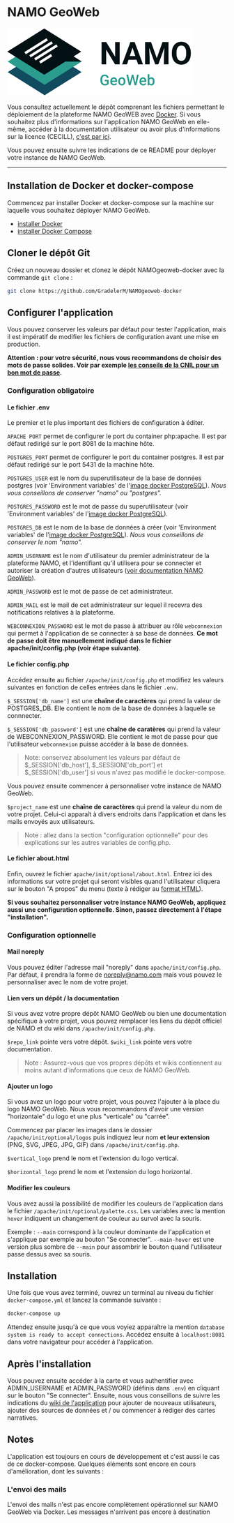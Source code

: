 # NAMO GeoWeb

![Logo horizontal NAMO](apache/init/optional/logos/horizontalNAMO.svg)

Vous consultez actuellement le dépôt comprenant les fichiers permettant le déploiement de la plateforme NAMO GeoWEB avec [Docker](https://www.docker.com/). Si vous souhaitez plus d'informations sur l'application NAMO GeoWeb en elle-même, accéder à la documentation utilisateur ou avoir plus d'informations sur la licence (CECILL), [c'est par ici](https://github.com/GradelerM/NAMOgeoweb).

Vous pouvez ensuite suivre les indications de ce README pour déployer votre instance de NAMO GeoWeb.

---

## Installation de Docker et docker-compose

Commencez par installer Docker et docker-compose sur la machine sur laquelle vous souhaitez déployer NAMO GeoWeb.

* [installer Docker](https://docs.docker.com/get-docker/)
* [installer Docker Compose](https://docs.docker.com/compose/install/)

## Cloner le dépôt Git

Créez un nouveau dossier et clonez le dépôt NAMOgeoweb-docker avec la commande `git clone` :

```bash
git clone https://github.com/GradelerM/NAMOgeoweb-docker
```

## Configurer l'application

Vous pouvez conserver les valeurs par défaut pour tester l'application, mais il est impératif de modifier les fichiers de configuration avant une mise en production.

**Attention : pour votre sécurité, nous vous recommandons de choisir des mots de passe solides. Voir par exemple [les conseils de la CNIL pour un bon mot de passe](https://www.cnil.fr/fr/les-conseils-de-la-cnil-pour-un-bon-mot-de-passe).**

### Configuration obligatoire

#### Le fichier .env

Le premier et le plus important des fichiers de configuration à éditer.

`APACHE PORT` permet de configurer le port du container php:apache. Il est par défaut redirigé sur le port 8081 de la machine hôte.

`POSTGRES_PORT` permet de configurer le port du container postgres. Il est par défaut redirigé sur le port 5431 de la machine hôte.

`POSTGRES_USER` est le nom du superutilisateur de la base de données postgres (voir 'Environment variables' de l'[image docker PostgreSQL](https://hub.docker.com/_/postgres/)). _Nous vous conseillons de conserver "namo" ou "postgres"._

`POSTGRES_PASSWORD` est le mot de passe du superutilisateur (voir 'Environment variables' de l'[image docker PostgreSQL](https://hub.docker.com/_/postgres/)).

`POSTGRES_DB` est le nom de la base de données à créer (voir 'Environment variables' de l'[image docker PostgreSQL](https://hub.docker.com/_/postgres/)). _Nous vous conseillons de conserver le nom "namo"._

`ADMIN_USERNAME` est le nom d'utilisateur du premier administrateur de la plateforme NAMO, et l'identifiant qu'il utilisera pour se connecter et autoriser la création d'autres utilisateurs ([voir documentation NAMO GeoWeb](https://github.com/GradelerM/NAMOgeoweb/wiki/Administrator-interface)).

`ADMIN_PASSWORD` est le mot de passe de cet administrateur.

`ADMIN_MAIL` est le mail de cet administrateur sur lequel il recevra des notifications relatives à la plateforme.

`WEBCONNEXION_PASSWORD` est le mot de passe à attribuer au rôle `webconnexion` qui permet à l'application de se connecter à sa base de données. **Ce mot de passe doit être manuellement indiqué dans le fichier apache/init/config.php (voir étape suivante)**.

#### Le fichier config.php

Accédez ensuite au fichier `/apache/init/config.php` et modifiez les valeurs suivantes en fonction de celles entrées dans le fichier `.env`.

`$_SESSION['db_name']` est une **chaîne de caractères** qui prend la valeur de POSTGRES_DB. Elle contient le nom de la base de données à laquelle se connnecter.

`$_SESSION['db_password']` est une **chaîne de caratères** qui prend la valeur de WEBCONNEXION_PASSWORD. Elle contient le mot de passe pour que l'utilisateur `webconnexion` puisse accéder à la base de données.

> Note: conservez absolument les valeurs par défaut de $_SESSION['db_host'],  $_SESSION['db_port'] et $_SESSION['db_user'] si vous n'avez pas modifié le docker-compose.

Vous pouvez ensuite commencer à personnaliser votre instance de NAMO GeoWeb.

`$project_name` est une **chaîne de caractères** qui prend la valeur du nom de votre projet. Celui-ci apparaît à divers endroits dans l'application et dans les mails envoyés aux utilisateurs.

> Note : allez dans la section "configuration optionnelle" pour des explications sur les autres variables de config.php.

#### Le fichier about.html

Enfin, ouvrez le fichier `apache/init/optional/about.html`. Entrez ici des informations sur votre projet qui seront visibles quand l'utilisateur cliquera sur le bouton "A propos" du menu (texte à rédiger au [format HTML](https://w3tutoriels.com/html/html-formatage-texte/)).

**Si vous souhaitez personnaliser votre instance NAMO GeoWeb, appliquez aussi une configuration optionnelle. Sinon, passez directement à l'étape "installation".**

### Configuration optionnelle

#### Mail noreply

Vous pouvez éditer l'adresse mail "noreply" dans `apache/init/config.php`. Par défaut, il prendra la forme de noreply@namo.com mais vous pouvez le personnaliser avec le nom de votre projet.

#### Lien vers un dépôt / la documentation

Si vous avez votre propre dépôt NAMO GeoWeb ou bien une documentation spécifique à votre projet, vous pouvez remplacer les liens du dépôt officiel de NAMO et du wiki dans `/apache/init/config.php`.

`$repo_link` pointe vers votre dépôt.
`$wiki_link` pointe vers votre documentation.

> Note : Assurez-vous que vos propres dépôts et wikis contiennent au moins autant d'informations que ceux de NAMO GeoWeb.

#### Ajouter un logo

Si vous avez un logo pour votre projet, vous pouvez l'ajouter à la place du logo NAMO GeoWeb. Nous vous recommandons d'avoir une version "horizontale" du logo et une plus "verticale" ou "carrée".

Commencez par placer les images dans le dossier `/apache/init/optional/logos` puis indiquez leur nom **et leur extension** (PNG, SVG, JPEG, JPG, GIF) dans `/apache/init/config.php`.

`$vertical_logo` prend le nom et l'extension du logo vertical.

`$horizontal_logo` prend le nom et l'extension du logo horizontal.

#### Modifier les couleurs

Vous avez aussi la possibilité de modifier les couleurs de l'application dans le fichier `/apache/init/optional/palette.css`. Les variables avec la mention `hover` indiquent un changement de couleur au survol avec la souris.

Exemple : `--main` correspond à la couleur dominante de l'application et s'applique par exemple au bouton "Se connecter". `--main-hover` est une version plus sombre de `--main` pour assombrir le bouton quand l'utilisateur passe dessus avec sa souris.

## Installation

Une fois que vous avez terminé, ouvrez un terminal au niveau du fichier `docker-compose.yml` et lancez la commande suivante :

```bash
docker-compose up
```

Attendez ensuite jusqu'à ce que vous voyiez apparaître la mention `database system is ready to accept connections`. Accédez ensuite à `localhost:8081` dans votre navigateur pour accéder à l'application.

## Après l'installation

Vous pouvez ensuite accéder à la carte et vous authentifier avec ADMIN_USERNAME et ADMIN_PASSWORD (définis dans `.env`) en cliquant sur le bouton "Se connecter". Ensuite, nous vous conseillons de suivre les indications du [wiki de l'application](https://github.com/GradelerM/NAMOgeoweb/wiki) pour ajouter de nouveaux utilisateurs, ajouter des sources de données et / ou commencer à rédiger des cartes narratives.

## Notes

L'application est toujours en cours de développement et c'est aussi le cas de ce docker-compose. Quelques éléments sont encore en cours d'amélioration, dont les suivants :

### L'envoi des mails

L'envoi des mails n'est pas encore complètement opérationnel sur NAMO GeoWeb via Docker. Les messages n'arrivent pas encore à destination 